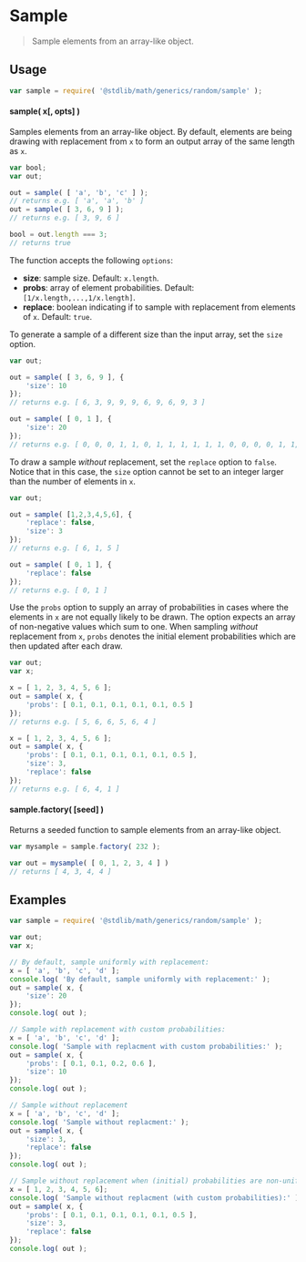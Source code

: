 # Sample

> Sample elements from an array-like object.


<!-- <intro> -->

<!-- </intro> -->


<!-- <usage> -->

## Usage

``` javascript
var sample = require( '@stdlib/math/generics/random/sample' );
```

#### sample( x\[, opts\] )

Samples elements from an array-like object. By default, elements are being drawing with replacement from `x` to form an output array of the same length as `x`.

``` javascript
var bool;
var out;

out = sample( [ 'a', 'b', 'c' ] );
// returns e.g. [ 'a', 'a', 'b' ]
out = sample( [ 3, 6, 9 ] );
// returns e.g. [ 3, 9, 6 ]

bool = out.length === 3;
// returns true
```

The function accepts the following `options`:

*	__size__: sample size. Default: `x.length`.
*	__probs__: array of element probabilities. Default: `[1/x.length,...,1/x.length]`.
*	__replace__: boolean indicating if to sample with replacement from elements of `x`. Default: `true`.

To generate a sample of a different size than the input array, set the `size` option.

```javascript
var out;

out = sample( [ 3, 6, 9 ], {
    'size': 10
});
// returns e.g. [ 6, 3, 9, 9, 9, 6, 9, 6, 9, 3 ]

out = sample( [ 0, 1 ], {
    'size': 20
});
// returns e.g. [ 0, 0, 0, 1, 1, 0, 1, 1, 1, 1, 1, 1, 0, 0, 0, 0, 1, 1, 1, 0 ]
```

To draw a sample *without* replacement, set the `replace` option to `false`. Notice that in this case, the `size` option cannot be set to an integer larger than the number of elements in `x`.

```javascript
var out;

out = sample( [1,2,3,4,5,6], {
    'replace': false,
    'size': 3
});
// returns e.g. [ 6, 1, 5 ]

out = sample( [ 0, 1 ], {
    'replace': false
});
// returns e.g. [ 0, 1 ]
```

Use the `probs` option to supply an array of probabilities in cases where the elements in `x` are not equally likely to be drawn. The option expects an array of non-negative values which sum to one. When sampling *without* replacement from `x`, `probs` denotes the initial element probabilities which are then updated after each draw.

```javascript
var out;
var x;

x = [ 1, 2, 3, 4, 5, 6 ];
out = sample( x, {
    'probs': [ 0.1, 0.1, 0.1, 0.1, 0.1, 0.5 ]
});
// returns e.g. [ 5, 6, 6, 5, 6, 4 ]

x = [ 1, 2, 3, 4, 5, 6 ];
out = sample( x, {
    'probs': [ 0.1, 0.1, 0.1, 0.1, 0.1, 0.5 ],
    'size': 3,
    'replace': false
});
// returns e.g. [ 6, 4, 1 ]
```

#### sample.factory( \[seed\] )

Returns a seeded function to sample elements from an array-like object.

``` javascript
var mysample = sample.factory( 232 );

var out = mysample( [ 0, 1, 2, 3, 4 ] )
// returns [ 4, 3, 4, 4 ]
```

<!-- </usage> -->


<!-- <examples> -->

## Examples

``` javascript
var sample = require( '@stdlib/math/generics/random/sample' );

var out;
var x;

// By default, sample uniformly with replacement:
x = [ 'a', 'b', 'c', 'd' ];
console.log( 'By default, sample uniformly with replacement:' );
out = sample( x, {
    'size': 20
});
console.log( out );

// Sample with replacement with custom probabilities:
x = [ 'a', 'b', 'c', 'd' ];
console.log( 'Sample with replacment with custom probabilities:' );
out = sample( x, {
    'probs': [ 0.1, 0.1, 0.2, 0.6 ],
    'size': 10
});
console.log( out );

// Sample without replacement
x = [ 'a', 'b', 'c', 'd' ];
console.log( 'Sample without replacment:' );
out = sample( x, {
    'size': 3,
    'replace': false
});
console.log( out );

// Sample without replacement when (initial) probabilities are non-uniform
x = [ 1, 2, 3, 4, 5, 6];
console.log( 'Sample without replacment (with custom probabilities):' );
out = sample( x, {
    'probs': [ 0.1, 0.1, 0.1, 0.1, 0.1, 0.5 ],
    'size': 3,
    'replace': false
});
console.log( out );
```

<!-- </examples> -->


<!-- <links> -->

<!-- </links> -->
